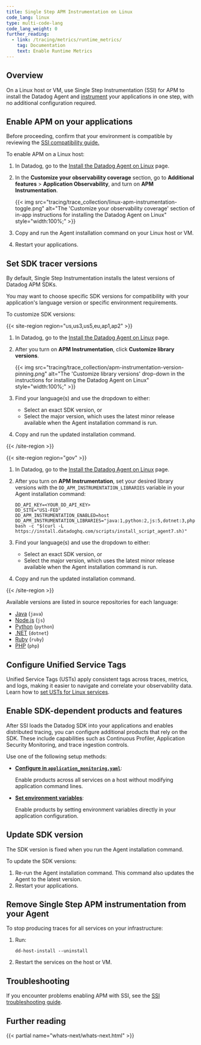 ```yaml
---
title: Single Step APM Instrumentation on Linux
code_lang: linux
type: multi-code-lang
code_lang_weight: 0
further_reading:
  - link: /tracing/metrics/runtime_metrics/
    tag: Documentation
    text: Enable Runtime Metrics
---
```


## Overview

On a Linux host or VM, use Single Step Instrumentation (SSI) for APM to install the Datadog Agent and [instrument][14] your applications in one step, with no additional configuration required. 

## Enable APM on your applications

<div class="alert alert-info">Before proceeding, confirm that your environment is compatible by reviewing the <a href="https://docs.datadoghq.com/tracing/trace_collection/automatic_instrumentation/single-step-apm/compatibility/">SSI compatibility guide.</a></div>

To enable APM on a Linux host:

1. In Datadog, go to the [Install the Datadog Agent on Linux][15] page.
1. In the **Customize your observability coverage** section, go to **Additional features** > **Application Observability**, and turn on **APM Instrumentation**.
   
   {{< img src="tracing/trace_collection/linux-apm-instrumentation-toggle.png" alt="The 'Customize your observability coverage' section of in-app instructions for installing the Datadog Agent on Linux" style="width:100%;" >}}

1. Copy and run the Agent installation command on your Linux host or VM.
1. Restart your applications.

## Set SDK tracer versions

By default, Single Step Instrumentation installs the latest versions of Datadog APM SDKs.

You may want to choose specific SDK versions for compatibility with your application's language version or specific environment requirements.

To customize SDK versions:

{{< site-region region="us,us3,us5,eu,ap1,ap2" >}}
1. In Datadog, go to the [Install the Datadog Agent on Linux][15] page.
1. After you turn on **APM Instrumentation**, click **Customize library versions**.

   {{< img src="tracing/trace_collection/apm-instrumentation-version-pinning.png" alt="The 'Customize library versions' drop-down in the instructions for installing the Datadog Agent on Linux" style="width:100%;" >}}

1. Find your language(s) and use the dropdown to either:
   - Select an exact SDK version, or
   - Select the major version, which uses the latest minor release available when the Agent installation command is run.
1. Copy and run the updated installation command.

[15]: https://app.datadoghq.com/fleet/install-agent/latest?platform=linux

{{< /site-region >}}

{{< site-region region="gov" >}}
1. In Datadog, go to the [Install the Datadog Agent on Linux][15] page.
1. After you turn on **APM Instrumentation**, set your desired library versions with the `DD_APM_INSTRUMENTATION_LIBRARIES` variable in your Agent installation command:
   
   ```
   DD_API_KEY=<YOUR_DD_API_KEY> 
   DD_SITE="US1-FED" 
   DD_APM_INSTRUMENTATION_ENABLED=host 
   DD_APM_INSTRUMENTATION_LIBRARIES="java:1,python:2,js:5,dotnet:3,php:1" 
   bash -c "$(curl -L https://install.datadoghq.com/scripts/install_script_agent7.sh)"
   ```

1. Find your language(s) and use the dropdown to either:
   - Select an exact SDK version, or
   - Select the major version, which uses the latest minor release available when the Agent installation command is run.
1. Copy and run the updated installation command.

[15]: https://app.datadoghq.com/fleet/install-agent/latest?platform=linux

{{< /site-region >}}

Available versions are listed in source repositories for each language:

- [Java][8] (`java`)
- [Node.js][9] (`js`)
- [Python][10] (`python`)
- [.NET][11] (`dotnet`)
- [Ruby][12] (`ruby`)
- [PHP][13] (`php`)

## Configure Unified Service Tags

Unified Service Tags (USTs) apply consistent tags across traces, metrics, and logs, making it easier to navigate and correlate your observability data. Learn how to [set USTs for Linux services][16].

## Enable SDK-dependent products and features

After SSI loads the Datadog SDK into your applications and enables distributed tracing, you can configure additional products that rely on the SDK. These include capabilities such as Continuous Profiler, Application Security Monitoring, and trace ingestion controls.

Use one of the following setup methods:

- **[Configure in `application_monitoring.yaml`][18]**:

  Enable products across all services on a host without modifying application command lines.

- **[Set environment variables][17]**:

  Enable products by setting environment variables directly in your application configuration. 

## Update SDK version

The SDK version is fixed when you run the Agent installation command.

To update the SDK versions:

1. Re-run the Agent installation command. This command also updates the Agent to the latest version.
1. Restart your applications.

## Remove Single Step APM instrumentation from your Agent

To stop producing traces for all services on your infrastructure:

1. Run:
   ```shell
   dd-host-install --uninstall
   ```
2. Restart the services on the host or VM.

## Troubleshooting

If you encounter problems enabling APM with SSI, see the [SSI troubleshooting guide][19].

## Further reading

{{< partial name="whats-next/whats-next.html" >}}

[8]: https://github.com/DataDog/dd-trace-java/releases
[9]: https://github.com/DataDog/dd-trace-js/releases
[10]: https://github.com/DataDog/dd-trace-py/releases
[11]: https://github.com/DataDog/dd-trace-dotnet/releases
[12]: https://github.com/DataDog/dd-trace-rb/releases
[13]: https://github.com/DataDog/dd-trace-php/releases
[14]: /tracing/glossary/#instrumentation
[15]: https://app.datadoghq.com/fleet/install-agent/latest?platform=linux
[16]: /getting_started/tagging/unified_service_tagging/?tab=kubernetes#non-containerized-environment
[17]: /tracing/trace_collection/library_config/
[18]: /tracing/trace_collection/automatic_instrumentation/configure_apm_features_linux/
[19]: /tracing/trace_collection/automatic_instrumentation/single-step-apm/troubleshooting


